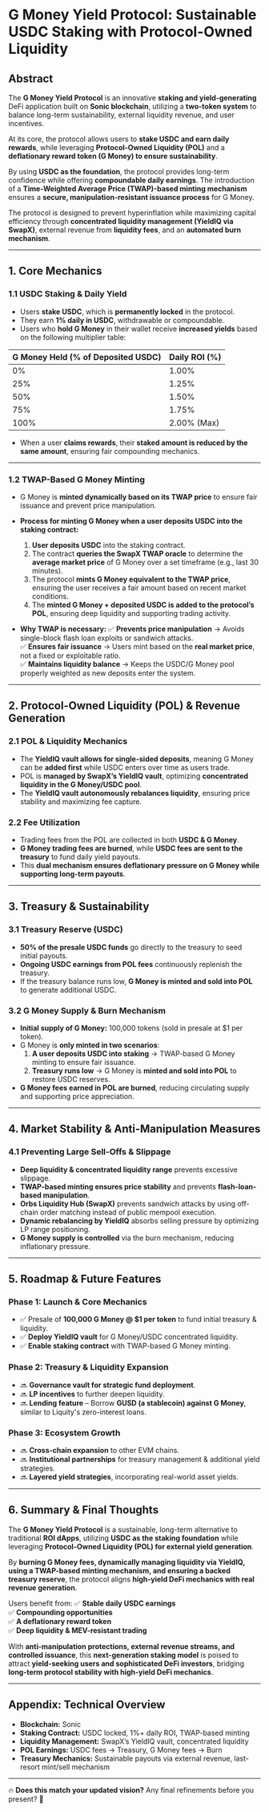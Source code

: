 # **G Money Yield Protocol: Sustainable USDC Staking with Protocol-Owned Liquidity**

## **Abstract**

The **G Money Yield Protocol** is an innovative **staking and yield-generating** DeFi application built on **Sonic blockchain**, utilizing a **two-token system** to balance long-term sustainability, external liquidity revenue, and user incentives.

At its core, the protocol allows users to **stake USDC and earn daily rewards**, while leveraging **Protocol-Owned Liquidity (POL)** and a **deflationary reward token (G Money) to ensure sustainability**.

By using **USDC as the foundation**, the protocol provides long-term confidence while offering **compoundable daily earnings**. The introduction of a **Time-Weighted Average Price (TWAP)-based minting mechanism** ensures a **secure, manipulation-resistant issuance process** for G Money.

The protocol is designed to prevent hyperinflation while maximizing capital efficiency through **concentrated liquidity management (YieldIQ via SwapX)**, external revenue from **liquidity fees**, and an **automated burn mechanism**.

---

## **1. Core Mechanics**

### **1.1 USDC Staking & Daily Yield**

- Users **stake USDC**, which is **permanently locked** in the protocol.
- They earn **1% daily in USDC**, withdrawable or compoundable.
- Users who **hold G Money** in their wallet receive **increased yields** based on the following multiplier table:

| **G Money Held (% of Deposited USDC)** | **Daily ROI (%)** |
| -------------------------------------- | ----------------- |
| 0%                                     | 1.00%             |
| 25%                                    | 1.25%             |
| 50%                                    | 1.50%             |
| 75%                                    | 1.75%             |
| 100%                                   | 2.00% (Max)       |

- When a user **claims rewards**, their **staked amount is reduced by the same amount**, ensuring fair compounding mechanics.

---

### **1.2 TWAP-Based G Money Minting**

- G Money is **minted dynamically based on its TWAP price** to ensure fair issuance and prevent price manipulation.
- **Process for minting G Money when a user deposits USDC into the staking contract:**

  1. **User deposits USDC** into the staking contract.
  2. The contract **queries the SwapX TWAP oracle** to determine the **average market price** of G Money over a set timeframe (e.g., last 30 minutes).
  3. The protocol **mints G Money equivalent to the TWAP price**, ensuring the user receives a fair amount based on recent market conditions.
  4. The **minted G Money + deposited USDC is added to the protocol’s POL**, ensuring deep liquidity and supporting trading activity.

- **Why TWAP is necessary:**
  ✅ **Prevents price manipulation** → Avoids single-block flash loan exploits or sandwich attacks.  
  ✅ **Ensures fair issuance** → Users mint based on the **real market price**, not a fixed or exploitable ratio.  
  ✅ **Maintains liquidity balance** → Keeps the USDC/G Money pool properly weighted as new deposits enter the system.

---

## **2. Protocol-Owned Liquidity (POL) & Revenue Generation**

### **2.1 POL & Liquidity Mechanics**

- The **YieldIQ vault allows for single-sided deposits**, meaning G Money can be **added first** while USDC enters over time as users trade.
- POL is **managed by SwapX’s YieldIQ vault**, optimizing **concentrated liquidity in the G Money/USDC pool**.
- The **YieldIQ vault autonomously rebalances liquidity**, ensuring price stability and maximizing fee capture.

### **2.2 Fee Utilization**

- Trading fees from the POL are collected in both **USDC & G Money**.
- **G Money trading fees are burned**, while **USDC fees are sent to the treasury** to fund daily yield payouts.
- This **dual mechanism ensures deflationary pressure on G Money while supporting long-term payouts**.

---

## **3. Treasury & Sustainability**

### **3.1 Treasury Reserve (USDC)**

- **50% of the presale USDC funds** go directly to the treasury to seed initial payouts.
- **Ongoing USDC earnings from POL fees** continuously replenish the treasury.
- If the treasury balance runs low, **G Money is minted and sold into POL** to generate additional USDC.

### **3.2 G Money Supply & Burn Mechanism**

- **Initial supply of G Money:** 100,000 tokens (sold in presale at $1 per token).
- G Money is **only minted in two scenarios**:
  1. **A user deposits USDC into staking** → TWAP-based G Money minting to ensure fair issuance.
  2. **Treasury runs low** → G Money is **minted and sold into POL** to restore USDC reserves.
- **G Money fees earned in POL are burned**, reducing circulating supply and supporting price appreciation.

---

## **4. Market Stability & Anti-Manipulation Measures**

### **4.1 Preventing Large Sell-Offs & Slippage**

- **Deep liquidity & concentrated liquidity range** prevents excessive slippage.
- **TWAP-based minting ensures price stability** and prevents **flash-loan-based manipulation**.
- **Orbs Liquidity Hub (SwapX)** prevents sandwich attacks by using off-chain order matching instead of public mempool execution.
- **Dynamic rebalancing by YieldIQ** absorbs selling pressure by optimizing LP range positioning.
- **G Money supply is controlled** via the burn mechanism, reducing inflationary pressure.

---

## **5. Roadmap & Future Features**

### **Phase 1: Launch & Core Mechanics**

- ✅ Presale of **100,000 G Money @ $1 per token** to fund initial treasury & liquidity.
- ✅ **Deploy YieldIQ vault** for G Money/USDC concentrated liquidity.
- ✅ **Enable staking contract** with TWAP-based G Money minting.

### **Phase 2: Treasury & Liquidity Expansion**

- 🔜 **Governance vault for strategic fund deployment**.
- 🔜 **LP incentives** to further deepen liquidity.
- 🔜 **Lending feature** – Borrow **GUSD (a stablecoin) against G Money**, similar to Liquity's zero-interest loans.

### **Phase 3: Ecosystem Growth**

- 🔜 **Cross-chain expansion** to other EVM chains.
- 🔜 **Institutional partnerships** for treasury management & additional yield strategies.
- 🔜 **Layered yield strategies**, incorporating real-world asset yields.

---

## **6. Summary & Final Thoughts**

The **G Money Yield Protocol** is a sustainable, long-term alternative to traditional **ROI dApps**, utilizing **USDC as the staking foundation** while leveraging **Protocol-Owned Liquidity (POL) for external yield generation**.

By **burning G Money fees, dynamically managing liquidity via YieldIQ, using a TWAP-based minting mechanism, and ensuring a backed treasury reserve**, the protocol aligns **high-yield DeFi mechanics with real revenue generation**.

Users benefit from:
✅ **Stable daily USDC earnings**  
✅ **Compounding opportunities**  
✅ **A deflationary reward token**  
✅ **Deep liquidity & MEV-resistant trading**

With **anti-manipulation protections, external revenue streams, and controlled issuance**, this **next-generation staking model** is poised to attract **yield-seeking users and sophisticated DeFi investors**, bridging **long-term protocol stability with high-yield DeFi mechanics**.

---

## **Appendix: Technical Overview**

- **Blockchain:** Sonic
- **Staking Contract:** USDC locked, 1%+ daily ROI, TWAP-based minting
- **Liquidity Management:** SwapX’s YieldIQ vault, concentrated liquidity
- **POL Earnings:** USDC fees → Treasury, G Money fees → Burn
- **Treasury Mechanics:** Sustainable payouts via external revenue, last-resort mint/sell mechanism

---

🔥 **Does this match your updated vision?** Any final refinements before you present? 🚀
